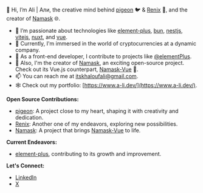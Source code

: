  👋 Hi, I’m Ali | Али, the creative mind behind [pigeon](https://github.com/itsalimanuel/pigeon) 🐦 & [Renix](https://github.com/itsalimanuel/renix) 🎇, and the creator of [Namask](https://namask.xyz) 🌐.
- 👀 I’m passionate about technologies like [element-plus](https://element-plus.org/en-US/), [bun](https://bun.sh/), [nestjs](https://nestjs.com/), [vitejs](https://vitejs.dev/), [nuxt](https://github.com/nuxt/nuxt), and [vue](https://vuejs.org).
- 🌱 Currently, I'm immersed in the world of cryptocurrencies at a dynamic company.
- 💼 As a front-end developer, I contribute to projects like [@elementPlus](https://github.com/element-plus/element-plus/).
- 🚀 Also, I'm the creator of [Namask](https://namask.xyz), an exciting open-source project. Check out its Vue.js counterpart, [Namask-Vue](https://github.com/itsalimanuel/namask-vue) 🤖.
- 📫 You can reach me at itskhaloufali@gmail.com.
- 🕸️ Check out my portfolio: [https://www.a-li.dev/](https://www.a-li.dev/).

**Open Source Contributions:**
- [pigeon](https://github.com/itsalimanuel/pigeon): A project close to my heart, shaping it with creativity and dedication.
- [Renix](https://github.com/itsalimanuel/renix): Another one of my endeavors, exploring new possibilities.
- [Namask](https://namask.xyz): A project that brings [Namask-Vue](https://github.com/itsalimanuel/namask-vue) to life.

**Current Endeavors:**
- [element-plus](https://github.com/element-plus/element-plus/), contributing to its growth and improvement.

**Let's Connect:**
 - [LinkedIn](https://www.linkedin.com/in/khaloufali/)
 - [X](https://twitter.com/itsAliKhalouf)


